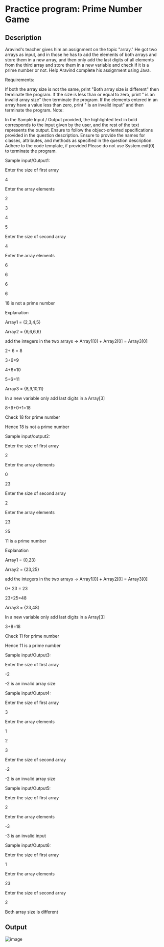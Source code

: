 # Practice program: Prime Number Game

## Description

Aravind's teacher gives him an assignment on the topic "array." He got two arrays as input, and in those he has to add the elements of both arrays and store them in a new array, and then only add the last digits of all elements from the third array and store them in a new variable and check if it is a prime number or not. Help Aravind complete his assignment using Java.

Requirements:

If both the array size is not the same, print "Both array size is different" then terminate the program.
If the size is less than or equal to zero, print "<size> is an invalid array size" then terminate the program.
If the elements entered in an array have a value less than zero, print "<arrValue> is an invalid input" and then terminate the program.
Note:

In the Sample Input / Output provided, the highlighted text in bold corresponds to the input given by the user, and the rest of the text represents the output.
Ensure to follow the object-oriented specifications provided in the question description.
Ensure to provide the names for classes, attributes, and methods as specified in the question description.
Adhere to the code template, if provided
Please do not use System.exit(0) to terminate the program.

 

Sample input/Output1:

Enter the size of first array

4

Enter the array elements

2

3

4

5

Enter the size of second array

4

Enter the array elements

6

6

6

6

18 is not a prime number

 Explanation

 Array1 = {2,3,4,5}

Array2 = {6,6,6,6}

add the integers in the two arrays -> Array1[0] + Array2[0] = Array3[0]

2+ 6 = 8

3+6=9

4+6=10

5+6=11

Array3 = {8,9,10,11}

In a new variable only add last digits in a Array[3]

8+9+0+1=18

Check 18 for prime number

Hence 18 is not a prime number

 

Sample input/output2:

Enter the size of first array

2

Enter the array elements

0

23

Enter the size of second array

2

Enter the array elements

23

25

11 is a prime number

 Explanation

 Array1 = {0,23}

Array2 = {23,25}

add the integers in the two arrays -> Array1[0] + Array2[0] = Array3[0]

0+ 23 = 23

23+25=48

Array3 = {23,48}

In a new variable only add last digits in a Array[3]

3+8=18

Check 11 for prime number

Hence 11 is a prime number

 

Sample input/Output3:

 Enter the size of first array

-2

-2 is an invalid array size

 

Sample input/Output4:

 Enter the size of first array

3

Enter the array elements

1

2

3

Enter the size of second array

-2

-2 is an invalid array size

 

Sample input/Output5:

 Enter the size of first array

2

Enter the array elements

-3

-3 is an invalid input

 

Sample input/Output6:

 Enter the size of first array

1

Enter the array elements

23

Enter the size of second array

2

Both array size is different

## Output

![image](https://github.com/Tan12d/PWC_Programming_Fundamentals-Java/assets/100254217/8b9bbd9e-b956-42ad-ba33-9b9a9d2910c3)
